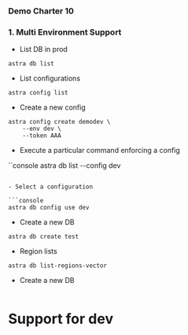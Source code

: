 ### Demo Charter 10

### 1. Multi Environment Support

- List DB  in prod

```
astra db list
```

- List configurations

```console
astra config list
```

- Create a new config

```
astra config create demodev \
    --env dev \
    --token AAA
```

- Execute a particular command enforcing a config

``console
astra db list --config dev
```

- Select a configuration

```console
astra db config use dev
```

- Create a new DB

```console
astra db create test
```

- Region lists

```console
astra db list-regions-vector
```

- Create a new DB

```console
```


# Support for dev

